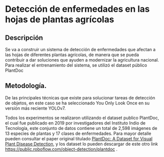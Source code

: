 # Detección de enfermedades en las hojas de plantas agrícolas 

## Descripción
Se va a construir un sistema de detección de enfermedades que afectan a las hojas de diferentes plantas agrícolas, de manera que se pueda contribuir a dar soluciones que ayuden a modernizar la agricultura nacional. Para realizar el entrenamiento del sistema, se utilizó el dataset público PlantDoc

## Metodología.
De las principales técnicas que existe para solucionar tareas de detección de objetos, en este caso se ha seleccionado You Only Look Once en su versión más  reciente YOLOv7.

Todos los experimentos se realizaron utilizando el dataset publico PlantDoc, el cual fue publicado en 2019 por investigadores del Instituto Indio de Tecnología, este conjunto de datos contiene un total de 2,598 imágenes de 13 especies de plantas y 17 clases de enfermedades. Para mayor detalle pueden consultar el paper original titulado [PlantDoc: A Dataset for Visual Plant Disease Detection](https://arxiv.org/pdf/1911.10317.pdf),  y los dataset lo pueden descargar de este otro link https://public.roboflow.com/object-detection/plantdoc .

